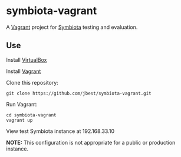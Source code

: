 # symbiota-vagrant
A [Vagrant](https://www.vagrantup.com) project for [Symbiota](http://symbiota.org/docs/) testing and evaluation.

## Use

Install [VirtualBox](https://www.virtualbox.org)

Install [Vagrant](https://www.vagrantup.com)

Clone this repository:
```
git clone https://github.com/jbest/symbiota-vagrant.git
```

Run Vagrant:
```
cd symbiota-vagrant
vagrant up
```

View test Symbiota instance at 192.168.33.10

**NOTE:** This configuration is not appropriate for a public or production instance.
